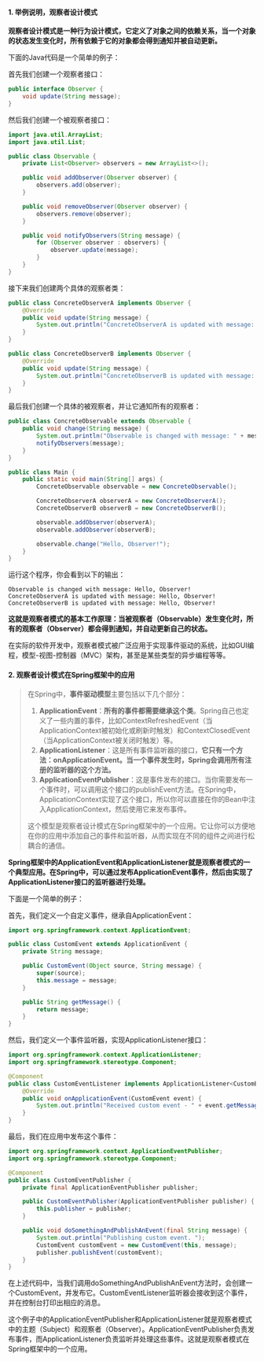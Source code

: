 #### 1. 举例说明，观察者设计模式

**观察者设计模式是一种行为设计模式，它定义了对象之间的依赖关系，当一个对象的状态发生变化时，所有依赖于它的对象都会得到通知并被自动更新。**

下面的Java代码是一个简单的例子：

首先我们创建一个观察者接口：

```java
public interface Observer {
    void update(String message);
}
```

然后我们创建一个被观察者接口：

```java
import java.util.ArrayList;
import java.util.List;

public class Observable {
    private List<Observer> observers = new ArrayList<>();

    public void addObserver(Observer observer) {
        observers.add(observer);
    }

    public void removeObserver(Observer observer) {
        observers.remove(observer);
    }

    public void notifyObservers(String message) {
        for (Observer observer : observers) {
            observer.update(message);
        }
    }
}
```

接下来我们创建两个具体的观察者类：

```java
public class ConcreteObserverA implements Observer {
    @Override
    public void update(String message) {
        System.out.println("ConcreteObserverA is updated with message: " + message);
    }
}

public class ConcreteObserverB implements Observer {
    @Override
    public void update(String message) {
        System.out.println("ConcreteObserverB is updated with message: " + message);
    }
}
```

最后我们创建一个具体的被观察者，并让它通知所有的观察者：

```java
public class ConcreteObservable extends Observable {
    public void change(String message) {
        System.out.println("Observable is changed with message: " + message);
        notifyObservers(message);
    }
}

public class Main {
    public static void main(String[] args) {
        ConcreteObservable observable = new ConcreteObservable();

        ConcreteObserverA observerA = new ConcreteObserverA();
        ConcreteObserverB observerB = new ConcreteObserverB();

        observable.addObserver(observerA);
        observable.addObserver(observerB);

        observable.change("Hello, Observer!");
    }
}
```

运行这个程序，你会看到以下的输出：

```
Observable is changed with message: Hello, Observer!
ConcreteObserverA is updated with message: Hello, Observer!
ConcreteObserverB is updated with message: Hello, Observer!
```

**这就是观察者模式的基本工作原理：当被观察者（Observable）发生变化时，所有的观察者（Observer）都会得到通知，并自动更新自己的状态。**

在实际的软件开发中，观察者模式被广泛应用于实现事件驱动的系统，比如GUI编程，模型-视图-控制器（MVC）架构，甚至是某些类型的异步编程等等。

#### 2. 观察者设计模式在Spring框架中的应用

> 在Spring中，**事件驱动模型**主要包括以下几个部分：
>
> 1. **ApplicationEvent**：**所有的事件都需要继承这个类**。Spring自己也定义了一些内置的事件，比如ContextRefreshedEvent（当ApplicationContext被初始化或刷新时触发）和ContextClosedEvent（当ApplicationContext被关闭时触发）等。
> 2. **ApplicationListener**：这是所有事件监听器的接口，**它只有一个方法：onApplicationEvent。当一个事件发生时，Spring会调用所有注册的监听器的这个方法。**
> 3. **ApplicationEventPublisher**：这是事件发布的接口。当你需要发布一个事件时，可以调用这个接口的publishEvent方法。在Spring中，ApplicationContext实现了这个接口，所以你可以直接在你的Bean中注入ApplicationContext，然后使用它来发布事件。
>
> 这个模型是观察者设计模式在Spring框架中的一个应用。它让你可以方便地在你的应用中添加自己的事件和监听器，从而实现在不同的组件之间进行松耦合的通信。

**Spring框架中的ApplicationEvent和ApplicationListener就是观察者模式的一个典型应用。在Spring中，可以通过发布ApplicationEvent事件，然后由实现了ApplicationListener接口的监听器进行处理。**

下面是一个简单的例子：

首先，我们定义一个自定义事件，继承自ApplicationEvent：

```java
import org.springframework.context.ApplicationEvent;

public class CustomEvent extends ApplicationEvent {
    private String message;

    public CustomEvent(Object source, String message) {
        super(source);
        this.message = message;
    }

    public String getMessage() {
        return message;
    }
}
```

然后，我们定义一个事件监听器，实现ApplicationListener接口：

```java
import org.springframework.context.ApplicationListener;
import org.springframework.stereotype.Component;

@Component
public class CustomEventListener implements ApplicationListener<CustomEvent> {
    @Override
    public void onApplicationEvent(CustomEvent event) {
        System.out.println("Received custom event - " + event.getMessage());
    }
}
```

最后，我们在应用中发布这个事件：

```java
import org.springframework.context.ApplicationEventPublisher;
import org.springframework.stereotype.Component;

@Component
public class CustomEventPublisher {
    private final ApplicationEventPublisher publisher;

    public CustomEventPublisher(ApplicationEventPublisher publisher) {
        this.publisher = publisher;
    }

    public void doSomethingAndPublishAnEvent(final String message) {
        System.out.println("Publishing custom event. ");
        CustomEvent customEvent = new CustomEvent(this, message);
        publisher.publishEvent(customEvent);
    }
}
```

在上述代码中，当我们调用doSomethingAndPublishAnEvent方法时，会创建一个CustomEvent，并发布它。CustomEventListener监听器会接收到这个事件，并在控制台打印出相应的消息。

这个例子中的ApplicationEventPublisher和ApplicationListener就是观察者模式中的主题（Subject）和观察者（Observer）。ApplicationEventPublisher负责发布事件，而ApplicationListener负责监听并处理这些事件。这就是观察者模式在Spring框架中的一个应用。